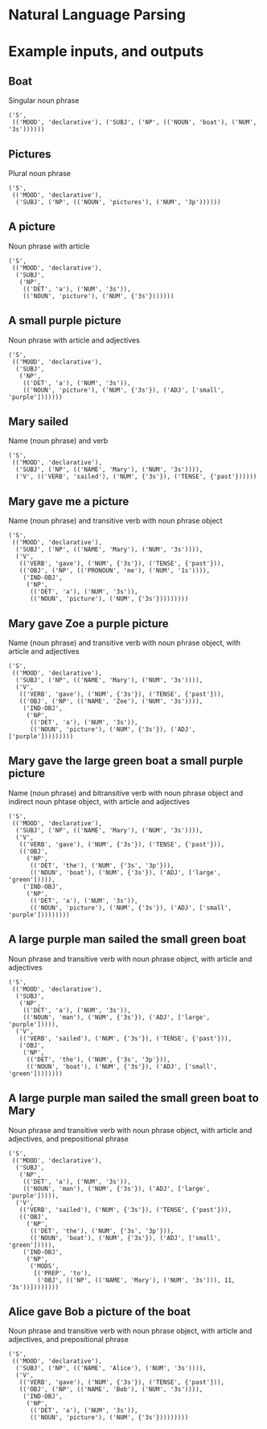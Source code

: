 # Natural Language Parsing 

# Example inputs, and outputs

## Boat

Singular noun phrase

```
('S',
 (('MOOD', 'declarative'), ('SUBJ', ('NP', (('NOUN', 'boat'), ('NUM', '3s'))))))
```

## Pictures

Plural noun phrase

```
('S',
 (('MOOD', 'declarative'),
  ('SUBJ', ('NP', (('NOUN', 'pictures'), ('NUM', '3p'))))))
```

## A picture

Noun phrase with article

```
('S',
 (('MOOD', 'declarative'),
  ('SUBJ',
   ('NP',
    (('DET', 'a'), ('NUM', '3s')),
    (('NOUN', 'picture'), ('NUM', {'3s'}))))))
```

## A small purple picture

Noun phrase with article and adjectives

```
('S',
 (('MOOD', 'declarative'),
  ('SUBJ',
   ('NP',
    (('DET', 'a'), ('NUM', '3s')),
    (('NOUN', 'picture'), ('NUM', {'3s'}), ('ADJ', ['small', 'purple']))))))
```

## Mary sailed

Name (noun phrase) and verb

```
('S',
 (('MOOD', 'declarative'),
  ('SUBJ', ('NP', (('NAME', 'Mary'), ('NUM', '3s')))),
  ('V', (('VERB', 'sailed'), ('NUM', {'3s'}), ('TENSE', {'past'})))))
```

## Mary gave me a picture

Name (noun phrase) and transitive verb with noun phrase object 

```
('S',
 (('MOOD', 'declarative'),
  ('SUBJ', ('NP', (('NAME', 'Mary'), ('NUM', '3s')))),
  ('V',
   (('VERB', 'gave'), ('NUM', {'3s'}), ('TENSE', {'past'})),
   (('OBJ', ('NP', (('PRONOUN', 'me'), ('NUM', '1s')))),
    ('IND-OBJ',
     ('NP',
      (('DET', 'a'), ('NUM', '3s')),
      (('NOUN', 'picture'), ('NUM', {'3s'}))))))))
```

## Mary gave Zoe a purple picture

Name (noun phrase) and transitive verb with noun phrase object, with article and adjectives 

```
('S',
 (('MOOD', 'declarative'),
  ('SUBJ', ('NP', (('NAME', 'Mary'), ('NUM', '3s')))),
  ('V',
   (('VERB', 'gave'), ('NUM', {'3s'}), ('TENSE', {'past'})),
   (('OBJ', ('NP', (('NAME', 'Zoe'), ('NUM', '3s')))),
    ('IND-OBJ',
     ('NP',
      (('DET', 'a'), ('NUM', '3s')),
      (('NOUN', 'picture'), ('NUM', {'3s'}), ('ADJ', ['purple']))))))))
```

## Mary gave the large green boat a small purple picture

Name (noun phrase) and bitransitive verb with noun phrase object and indirect noun phtase object, with article and adjectives 

```
('S',
 (('MOOD', 'declarative'),
  ('SUBJ', ('NP', (('NAME', 'Mary'), ('NUM', '3s')))),
  ('V',
   (('VERB', 'gave'), ('NUM', {'3s'}), ('TENSE', {'past'})),
   (('OBJ',
     ('NP',
      (('DET', 'the'), ('NUM', {'3s', '3p'})),
      (('NOUN', 'boat'), ('NUM', {'3s'}), ('ADJ', ['large', 'green'])))),
    ('IND-OBJ',
     ('NP',
      (('DET', 'a'), ('NUM', '3s')),
      (('NOUN', 'picture'), ('NUM', {'3s'}), ('ADJ', ['small', 'purple']))))))))
```


## A large purple man sailed the small green boat

Noun phrase and transitive verb with noun phrase object, with article and adjectives 

```
('S',
 (('MOOD', 'declarative'),
  ('SUBJ',
   ('NP',
    (('DET', 'a'), ('NUM', '3s')),
    (('NOUN', 'man'), ('NUM', {'3s'}), ('ADJ', ['large', 'purple'])))),
  ('V',
   (('VERB', 'sailed'), ('NUM', {'3s'}), ('TENSE', {'past'})),
   ('OBJ',
    ('NP',
     (('DET', 'the'), ('NUM', {'3s', '3p'})),
     (('NOUN', 'boat'), ('NUM', {'3s'}), ('ADJ', ['small', 'green'])))))))
```

## A large purple man sailed the small green boat to Mary

Noun phrase and transitive verb with noun phrase object, with article and adjectives, and prepositional phrase 


```
('S',
 (('MOOD', 'declarative'),
  ('SUBJ',
   ('NP',
    (('DET', 'a'), ('NUM', '3s')),
    (('NOUN', 'man'), ('NUM', {'3s'}), ('ADJ', ['large', 'purple'])))),
  ('V',
   (('VERB', 'sailed'), ('NUM', {'3s'}), ('TENSE', {'past'})),
   (('OBJ',
     ('NP',
      (('DET', 'the'), ('NUM', {'3s', '3p'})),
      (('NOUN', 'boat'), ('NUM', {'3s'}), ('ADJ', ['small', 'green'])))),
    ('IND-OBJ',
     ('NP',
      ('MODS',
       [('PREP', 'to'),
        ('OBJ', (('NP', (('NAME', 'Mary'), ('NUM', '3s'))), 11, '3s'))])))))))
```

## Alice gave Bob a picture of the boat

Noun phrase and transitive verb with noun phrase object, with article and adjectives, and prepositional phrase 

```
('S',
 (('MOOD', 'declarative'),
  ('SUBJ', ('NP', (('NAME', 'Alice'), ('NUM', '3s')))),
  ('V',
   (('VERB', 'gave'), ('NUM', {'3s'}), ('TENSE', {'past'})),
   (('OBJ', ('NP', (('NAME', 'Bob'), ('NUM', '3s')))),
    ('IND-OBJ',
     ('NP',
      (('DET', 'a'), ('NUM', '3s')),
      (('NOUN', 'picture'), ('NUM', {'3s'}))))))))
```